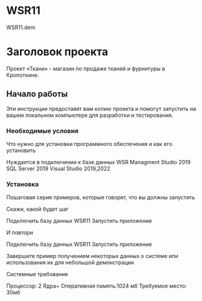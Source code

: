 # WSR11
WSR11.dem
# Заголовок проекта

Проект «Ткани»  - магазин по продаже тканей и фурнитуры в Кропоткине. 

## Начало работы

Эти инструкции предоставят вам копию проекта и помогут запустить на вашем локальном компьютере для разработки и тестирования.

### Необходимые условия

Что нужно для установки программного обеспечения и как его установить

Нуждается в подключении к базе данных WSR
Managment Studio 2019
SQL Server 2019
Visual Studio 2019,2022

### Установка

Пошаговая серия примеров, которые говорят, что вы должны запустить

Скажи, какой будет шаг

Подключить базу данных WSR11
Запустить приложение

И повтори

Подключить базу данных WSR11
Запустить приложение


Завершите пример получением некоторых данных о системе или использования их для небольшой демонстрации

Системные требования

Процессор: 2 Ядра+
Оперативная память:1024 мб
Требуемое место: 30мб
